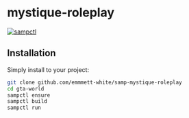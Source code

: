 # mystique-roleplay
[![sampctl](https://img.shields.io/badge/mystique_roleplay---?label=sampctl)](https://github.com/emmett-whitez/samp-mystique-roleplay)

## Installation

Simply install to your project:

```bash
git clone github.com/emmmett-white/samp-mystique-roleplay
cd gta-world
sampctl ensure
sampctl build
sampctl run
```